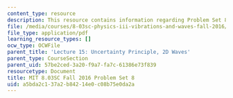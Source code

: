 ```yaml
---
content_type: resource
description: This resource contains information regarding Problem Set 8
file: /media/courses/8-03sc-physics-iii-vibrations-and-waves-fall-2016/a5bda2c137a2b84214e0c08b75e0da2a_MIT8_03SCF16_ProblemSet8.pdf
file_type: application/pdf
learning_resource_types: []
ocw_type: OCWFile
parent_title: 'Lecture 15: Uncertainty Principle, 2D Waves'
parent_type: CourseSection
parent_uid: 57be2ced-3a20-f9a7-fa7c-61386e73f839
resourcetype: Document
title: MIT 8.03SC Fall 2016 Problem Set 8
uid: a5bda2c1-37a2-b842-14e0-c08b75e0da2a
---
```

